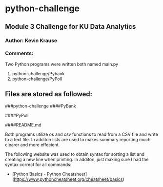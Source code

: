 # python-challenge

## Module 3 Challenge for KU Data Analytics

### **Author:  Kevin Krause**

### Comments: 
Two Python programs were written both named main.py 
1. python-challenge/Pybank 
2. python-challenge/PyPoll

## Files are stored as followed:
###python-challenge
   ####PyBank
       
   ####PyPoll
   
   ####README.md

Both programs utilize os and csv functions to read from a CSV file and write to a text file.  In additon lists are used to makes summary reporting much clearer and more effecient.  

The following website was used to obtain syntax for sorting a list and creating a new line when printing.  In additon, just making sure I had the syntax correct for all commands:
- [Python Basics - Python Cheatsheet] (https://www.pythoncheatsheet.org/cheatsheet/basics)

